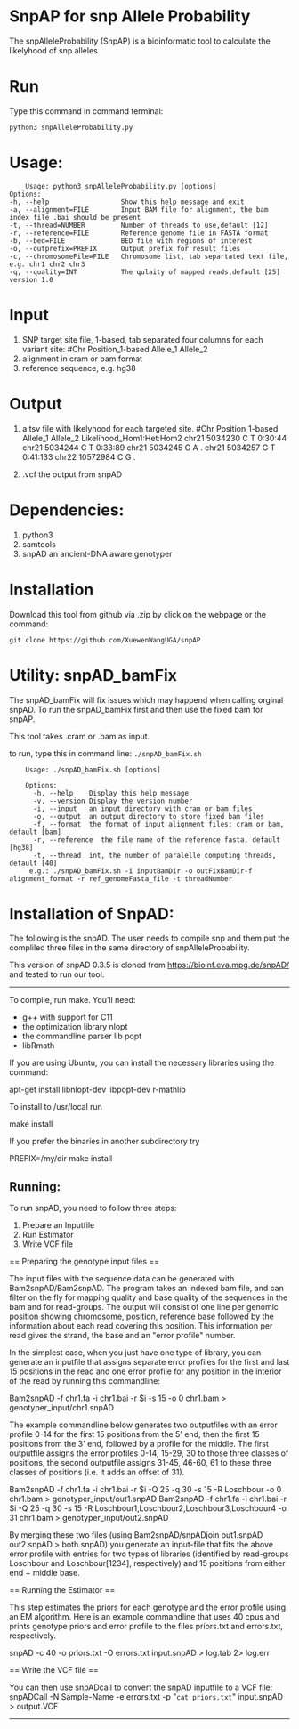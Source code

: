 
# SnpAP for snp Allele Probability

The snpAlleleProbability (SnpAP) is a bioinformatic tool to calculate the likelyhood of snp alleles

# Run
Type this command in command terminal:

`python3 snpAlleleProbability.py`

# Usage: 

        Usage: python3 snpAlleleProbability.py [options]
    Options:
    -h, --help                  Show this help message and exit
    -a, --alignment=FILE        Input BAM file for alignment, the bam index file .bai should be present
    -t, --thread=NUMBER         Number of threads to use,default [12]
    -r, --reference=FILE        Reference genome file in FASTA format
    -b, --bed=FILE              BED file with regions of interest
    -o, --outprefix=PREFIX      Output prefix for result files
    -c, --chromosomeFile=FILE   Chromosome list, tab separtated text file, e.g. chr1 chr2 chr3
    -q, --quality=INT           The qulaity of mapped reads,default [25]
    version 1.0



# Input

1. SNP target site file, 1-based, tab separated four columns for each variant site: #Chr	Position_1-based	Allele_1	Allele_2
2. alignment in cram or bam format
3. reference sequence, e.g. hg38


# Output
 1.  a tsv file with likelyhood for each targeted site. 
  #Chr	Position_1-based	Allele_1	Allele_2	Likelihood_Hom1:Het:Hom2
  chr21	5034230	C	T	0:30:44
  chr21	5034244	C	T	0:33:89
  chr21	5034245	G	A	.
  chr21	5034257	G	T	0:41:133
  chr22	10572984	C	G	.

2. .vcf the output from snpAD
   

# Dependencies: 
1. python3
2. samtools
3. snpAD an ancient-DNA aware genotyper


# Installation

Download this tool from github via .zip by click on the webpage or the command:

`git clone https://github.com/XuewenWangUGA/snpAP`


# Utility: snpAD_bamFix

The snpAD_bamFix will fix issues which may happend when calling orginal snpAD. To run the snpAD_bamFix first and then use the fixed bam for snpAP.

This tool takes .cram or .bam as input.

to run, type this in command line:
`./snpAD_bamFix.sh`

    
        Usage: ./snpAD_bamFix.sh [options]
        
        Options:
          -h, --help    Display this help message
          -v, --version Display the version number
          -i, --input   an input directory with cram or bam files
          -o, --output  an output directory to store fixed bam files
          -f, --format  the format of input alignment files: cram or bam, default [bam]
          -r, --reference  the file name of the reference fasta, default [hg38]
          -t, --thread  int, the number of paralelle computing threads, default [40]
         e.g.: ./snpAD_bamFix.sh -i inputBamDir -o outFixBamDir-f alignment_format -r ref_genomeFasta_file -t threadNumber


# Installation of SnpAD:
The following is the snpAD. The user needs to compile snp and them put the compliled three files in the same directory of snpAlleleProbability.

This version of snpAD 0.3.5 is cloned from https://bioinf.eva.mpg.de/snpAD/ and tested to run our tool. 

-------------

To compile, run make. You'll need:
- g++ with support for C11
- the optimization library nlopt
- the commandline parser lib popt
- libRmath

If you are using Ubuntu, you can install the necessary libraries using the command:

apt-get install libnlopt-dev libpopt-dev r-mathlib

To install to /usr/local run 

make install

If you prefer the binaries in another subdirectory try

PREFIX=/my/dir make install


Running:
--------

To run snpAD, you need to follow three steps:
1) Prepare an Inputfile
2) Run Estimator 
3) Write VCF file

== Preparing the genotype input files ==

The input files with the sequence data can be generated with
Bam2snpAD/Bam2snpAD. The program takes an indexed bam file, and can filter on
the fly for mapping quality and base quality of the sequences in the bam and
for read-groups. The output will consist of one line per genomic position
showing chromosome, position, reference base followed by the information about
each read covering this position. This information per read gives the strand,
the base and an "error profile" number. 

In the simplest case, when you just have one type of library, you can generate
an inputfile that assigns separate error profiles for the first and last 15
positions in the read and one error profile for any position in the interior of
the read by running this commandline:

Bam2snpAD -f chr1.fa -i chr1.bai -r $i -s 15 -o 0 chr1.bam > genotyper_input/chr1.snpAD

The example commandline below generates two outputfiles with an error profile
0-14 for the first 15 positions from the 5' end, then the first 15 positions
from the 3' end, followed by a profile for the middle. The first outputfile
assigns the error profiles 0-14, 15-29, 30 to those three classes of positions,
the second outputfile assigns 31-45, 46-60, 61  to these three classes of
positions (i.e. it adds an offset of 31). 

Bam2snpAD -f chr1.fa -i chr1.bai -r $i -Q 25 -q 30 -s 15 -R Loschbour -o 0 chr1.bam > genotyper_input/out1.snpAD
Bam2snpAD -f chr1.fa -i chr1.bai -r $i -Q 25 -q 30 -s 15 -R Loschbour1,Loschbour2,Loschbour3,Loschbour4 -o 31 chr1.bam > genotyper_input/out2.snpAD

By merging these two files (using Bam2snpAD/snpADjoin out1.snpAD out2.snpAD >
both.snpAD) you generate an input-file that fits the above error profile with
entries for two types of libraries (identified by read-groups Loschbour and
Loschbour[1234], respectively) and 15 positions from either end + middle base.

== Running the Estimator ==

This step estimates the priors for each genotype and the error profile using an
EM algorithm. Here is an example commandline that uses 40 cpus and prints
genotype priors and error profile to the files priors.txt and errors.txt,
respectively. 

snpAD -c 40 -o priors.txt -O errors.txt input.snpAD > log.tab 2> log.err

== Write the VCF file ==

You can then use snpADcall to convert the snpAD inputfile to a VCF file:
snpADCall -N Sample-Name -e errors.txt -p "`cat priors.txt`" input.snpAD > output.VCF

--------

